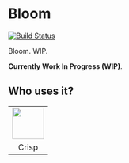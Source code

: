 Bloom
=====

[![Build Status](https://travis-ci.org/valeriansaliou/bloom.svg?branch=master)](https://travis-ci.org/valeriansaliou/bloom)

Bloom. WIP.

**Currently Work In Progress (WIP)**.

## Who uses it?

<table>
<tr>
<td align="center"><a href="https://crisp.im/"><img src="https://valeriansaliou.github.io/bloom/images/crisp.png" height="64" /></a></td>
</tr>
<tr>
<td align="center">Crisp</td>
</tr>
</table>
